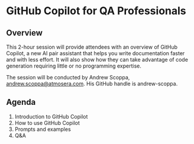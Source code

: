 <!-- 
This document describes the training session 'GitHub Copilot for QA Professionals'.
-->

# GitHub Copilot for QA Professionals

## Overview

This 2-hour session will provide attendees with an overview of GitHub Copilot, a new AI pair assistant that helps you write documentation faster and with less effort. It will also show how they can take advantage of code generation requiring little or no programming expertise.

The session will be conducted by Andrew Scoppa, andrew.scoppa@atmosera.com. His GitHub handle is andrew-scoppa.

## Agenda

1. Introduction to GitHub Copilot
2. How to use GitHub Copilot
3. Prompts and examples
4. Q&A











